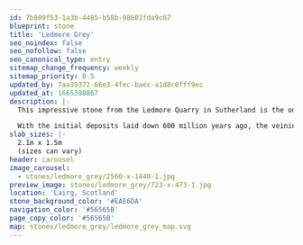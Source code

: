 ```yaml
---
id: 7b809f53-1a3b-4485-b58b-98601fda9c67
blueprint: stone
title: 'Ledmore Grey'
seo_noindex: false
seo_nofollow: false
seo_canonical_type: entry
sitemap_change_frequency: weekly
sitemap_priority: 0.5
updated_by: 7aa39372-66e3-4fec-baec-a1d8c0fff9ec
updated_at: 1665398867
description: |-
  This impressive stone from the Ledmore Quarry in Sutherland is the only marble quarry on mainland Britain, the other is on the Isle of Skye. The Ledmore Grey marble contains large white veins made up of calcium compounds, black veining originating from organic compounds and brown veining from copper compounds.

  With the initial deposits laid down 600 million years ago, the veining is comparatively young at 430 million years. The creation of this stone occurred when syenite igneous rock thrust its way up through the Durness Limestone deposits creating Serpentine and Brucite, the colours of which are brought to life with polishing.
slab_sizes: |-
  2.1m x 1.5m
  (sizes can vary)
header: carousel
image_carousel:
  - stones/ledmore_grey/2560-x-1440-1.jpg
preview_image: stones/ledmore_grey/723-x-473-1.jpg
location: 'Lairg, Scotland'
stone_background_color: '#EAE6DA'
navigation_color: '#56565B'
page_copy_color: '#56565B'
map: stones/ledmore_grey/ledmore_grey_map.svg
---
```

